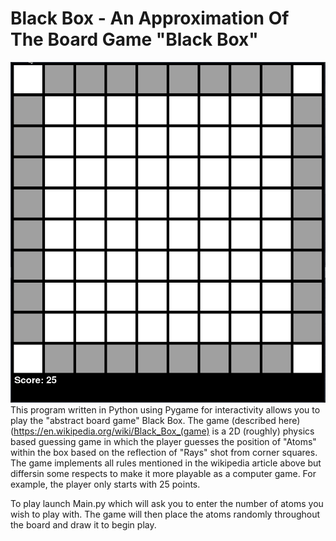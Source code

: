 # Black Box - An Approximation Of The Board Game "Black Box"

![Gameplay Preview](./game_footage.gif "Gameplay Preview")
This program written in Python using Pygame for interactivity allows you to play the "abstract board game" Black Box.
The game (described here) (https://en.wikipedia.org/wiki/Black_Box_(game) is a 2D (roughly) physics based 
guessing game in which the player guesses the position of "Atoms" within the box based on the reflection of "Rays"
shot from corner squares. The game implements all rules mentioned in the wikipedia article above but differsin some respects to make it more playable as a computer game. For example, the player only starts with 25 points. 

To play launch Main.py which will ask you to enter the number of atoms you wish to play with. The game 
will then place the atoms randomly throughout the board and draw it to begin play.
